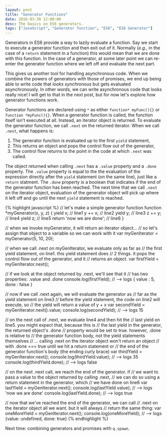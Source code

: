 ```yaml
---
layout: post
title: "Generator Functions"
date: 2016-03-30 12:00:00
desc: The basics on ES6 generators.
tags: ["JavaScript", "Generator function", "ES6", "ES6 Generator"]
---
```


Generators in ES6 provide a way to lazily evaluate a function. Say we start to execute a generator function and then exit out of it. Normally (*e.g.*, in the case of a `return` statement in a function) this would mean that we are done with this function. In the case of a generator, at some later point we can re-enter the generator function where we left off and evaluate the next part.

This gives us another tool for handling asynchronous code. When we combine the powers of generators with those of promises, we end up being able to write code that *looks synchronous* but gets evaluated asynchronously. In other words, we can write asynchronous code that looks really nice! I will get to that in the next post, but for now let's explore how generator functions work.

Generator functions are declared using `*` as either `function* myFunc(){}` or `function *myFunc(){}`. When a generator function is called, the function itself isn't executed at all. Instead, an iterator object is returned. To evaluate the generator function, we call `.next` on the returned iterator. When we call `.next`, what happens is:
1. The generator function is evaluated up to the first `yield` statement, 
2. This returns an object and pops the control flow out of the generator,
3. The control flow returns to the point in the code at which `.next` was called. 

The object returned when calling `.next` has a `.value` property and a `.done` property. The `.value` property is equal to the the evaluation of the expression directly after the `yield` statement (on the same line), just like a `return` statment. The `.done` property is a boolean that indicates if the end of the generator function has been reached. The next time that we call `.next` on the iterator object, evaluation of the generator object will pick up where it left off and go until the next `yield` statement is reached.


{% highlight javascript %}
// let's make a simple generator function
function *myGenerator(x, y, z) {
  yield x;                    // line1
  y += x;                     // line2
  yield y;                    // line3
  z += y;                     // line4
  yield z;                    // line5
  return 'now we are done';   // line6
}

// when we invoke myGenerator, it will return an iterator object...
// so let's assign that object to a variable so we can work with it
var myGenIterator = myGenerator(5, 10, 20);

// when we call .next on myGenIterator, we evaluate only as far as
// the first yield statement, on line1. this yield statement does
// 2 things. it pops the control flow out of the generator, and it
// returns an object.
var firstYield = myGenIterator.next();

// if we look at the object returned by .next, we'll see that it
// has two properties: .value and .done
console.log(firstYield); // --> logs { value : 5, done : false }

// now if we call .next again, we will evaluate the generator as 
// far as the yield statement on line3
// before the yield statement, the code on line2 will execute, so 
// the yield will return a value of y + x
var secondYield = myGenIterator.next().value;
console.log(secondYield); // --> logs 15

// on the next call of .next, we evaluate line4 and then hit the
// last yield on line5. you might expect that, because this is 
// the last yield in the generator, the returned object's .done
// property would be set to true. however, .done is relative to 
// the generator function body, not the yield statements themselves
// ... calling .next on the iterator object won't return an object
// with .done === true until we hit a return statement or 
// the end of the generator function's body (the ending curly brace)
var thirdYield = myGenIterator.next();
console.log(thirdYield.value); // --> logs 35
console.log(thirdYield.done); // --> logs false

// on the next .next call, we reach the end of the generator. if
// we want to pass a value to the object returned by calling .next,
// we can do so using a return statement in the generator, which
// we have done on line6
var lastYield = myGenIterator.next();
console.log(lastYield.value); // --> logs 'now we are done'
console.log(lastYield.done); // --> logs true

// now that we've reached the end of the generator, we can call
// .next on the iterator object all we want. but it will always
// return the same thing:
var oneMoreYield = myGenIterator.next();
console.log(oneMoreYield); // --> logs {value: undefined, done: true}
{% endhighlight %}

Next time: combining generators and promises with `q.spawn`.